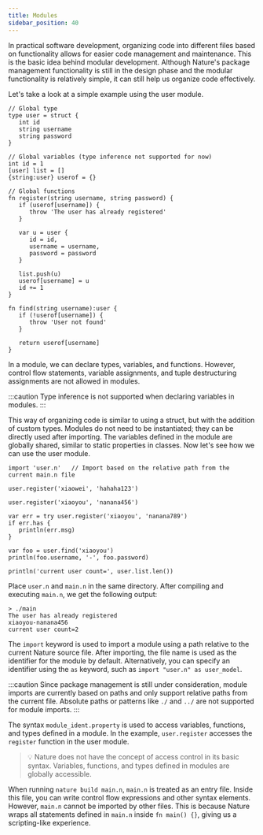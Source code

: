 ```yaml
---
title: Modules
sidebar_position: 40
---
```


In practical software development, organizing code into different files based on functionality allows for easier code management and maintenance. This is the basic idea behind modular development. Although Nature's package management functionality is still in the design phase and the modular functionality is relatively simple, it can still help us organize code effectively.

Let's take a look at a simple example using the user module.

```nature title='user.n'
// Global type
type user = struct {
   int id
   string username
   string password
}

// Global variables (type inference not supported for now)
int id = 1
[user] list = []
{string:user} userof = {}

// Global functions
fn register(string username, string password) {
   if (userof[username]) {
      throw 'The user has already registered'
   }

   var u = user {
      id = id,
      username = username,
      password = password
   }

   list.push(u)
   userof[username] = u
   id += 1
}

fn find(string username):user {
   if (!userof[username]) {
      throw 'User not found'
   }

   return userof[username]
}
```

In a module, we can declare types, variables, and functions. However, control flow statements, variable assignments, and tuple destructuring assignments are not allowed in modules.

:::caution
Type inference is not supported when declaring variables in modules.
:::

This way of organizing code is similar to using a struct, but with the addition of custom types. Modules do not need to be instantiated; they can be directly used after importing. The variables defined in the module are globally shared, similar to static properties in classes. Now let's see how we can use the user module.

```nature title='main.n'
import 'user.n'   // Import based on the relative path from the current main.n file

user.register('xiaowei', 'hahaha123')

user.register('xiaoyou', 'nanana456')

var err = try user.register('xiaoyou', 'nanana789')
if err.has {
   println(err.msg)
}

var foo = user.find('xiaoyou')
println(foo.username, '-', foo.password)

println('current user count=', user.list.len())
```

Place `user.n` and `main.n` in the same directory. After compiling and executing `main.n`, we get the following output:

```shell
> ./main
The user has already registered
xiaoyou-nanana456
current user count=2
```

The `import` keyword is used to import a module using a path relative to the current Nature source file. After importing, the file name is used as the identifier for the module by default. Alternatively, you can specify an identifier using the `as` keyword, such as `import "user.n" as user_model`.

:::caution
Since package management is still under consideration, module imports are currently based on paths and only support relative paths from the current file. Absolute paths or patterns like `./` and `../` are not supported for module imports.
:::

The syntax `module_ident.property` is used to access variables, functions, and types defined in a module. In the example, `user.register` accesses the `register` function in the user module.

> 💡 Nature does not have the concept of access control in its basic syntax. Variables, functions, and types defined in modules are globally accessible.

When running `nature build main.n`, `main.n` is treated as an entry file. Inside this file, you can write control flow expressions and other syntax elements. However, `main.n` cannot be imported by other files. This is because Nature wraps all statements defined in `main.n` inside `fn main() {}`, giving us a scripting-like experience.
